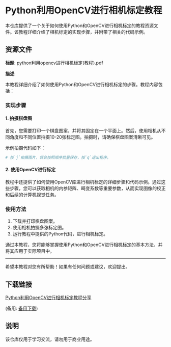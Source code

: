 # Python利用OpenCV进行相机标定教程

本仓库提供了一个关于如何使用Python和OpenCV进行相机标定的教程资源文件。该教程详细介绍了相机标定的实现步骤，并附带了相关的代码示例。

## 资源文件

**标题**: python利用opencv进行相机标定(教程).pdf

**描述**:

本教程详细介绍了如何使用Python和OpenCV进行相机标定的步骤。教程内容包括：

### 实现步骤

#### 1. 拍摄棋盘图

首先，您需要打印一个棋盘图案，并将其固定在一个平面上。然后，使用相机从不同角度和不同位置拍摄10-20张标定图。拍摄时，请确保棋盘图案清晰可见。

示例拍摄代码如下：

```python
# 按`j`拍摄图片，将会按照顺序批量保存，按`q`退出程序。
```

#### 2. 使用OpenCV进行标定

教程中还提供了如何使用OpenCV库进行相机标定的详细步骤和代码示例。通过这些步骤，您可以获取相机的内参矩阵、畸变系数等重要参数，从而实现图像的校正和后续的计算机视觉任务。

### 使用方法

1. 下载并打印棋盘图案。
2. 使用相机拍摄多张标定图。
3. 运行教程中提供的Python代码，进行相机标定。

通过本教程，您将能够掌握使用Python和OpenCV进行相机标定的基本方法，并将其应用于实际项目中。

---

希望本教程对您有所帮助！如果有任何问题或建议，欢迎提出。

## 下载链接
[Python利用OpenCV进行相机标定教程分享](https://pan.quark.cn/s/957dfd2ee926) 

(备用: [备用下载](https://pan.baidu.com/s/1MWWlS89g7CygJKTGJxv1zg?pwd=1234))

## 说明

该仓库仅用于学习交流，请勿用于商业用途。
